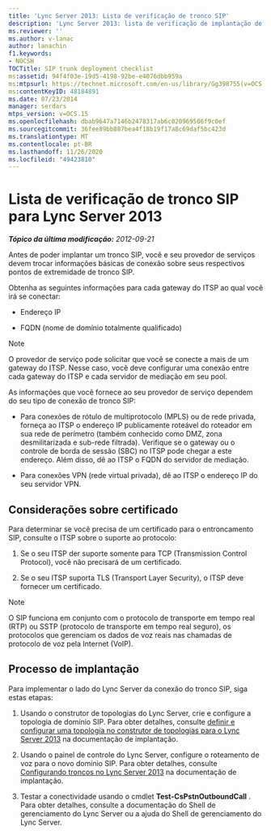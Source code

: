 ```yaml
---
title: 'Lync Server 2013: Lista de verificação de tronco SIP'
description: 'Lync Server 2013: lista de verificação de implantação de tronco SIP.'
ms.reviewer: ''
ms.author: v-lanac
author: lanachin
f1.keywords:
- NOCSH
TOCTitle: SIP trunk deployment checklist
ms:assetid: 94f4f03e-19d5-4198-92be-e4076dbb959a
ms:mtpsurl: https://technet.microsoft.com/en-us/library/Gg398755(v=OCS.15)
ms:contentKeyID: 48184891
ms.date: 07/23/2014
manager: serdars
mtps_version: v=OCS.15
ms.openlocfilehash: dbab9647a7146b2478317ab6c020969506f9c0ef
ms.sourcegitcommit: 36fee89bb887bea4f18b19f17a8c69daf5bc423d
ms.translationtype: MT
ms.contentlocale: pt-BR
ms.lasthandoff: 11/26/2020
ms.locfileid: "49423810"
---
```

# <a name="sip-trunk-deployment-checklist-for-lync-server-2013"></a>Lista de verificação de tronco SIP para Lync Server 2013

<div data-xmlns="http://www.w3.org/1999/xhtml">

<div class="topic" data-xmlns="http://www.w3.org/1999/xhtml" data-msxsl="urn:schemas-microsoft-com:xslt" data-cs="https://msdn.microsoft.com/">

<div data-asp="https://msdn2.microsoft.com/asp">



</div>

<div id="mainSection">

<div id="mainBody">

<span> </span>

_**Tópico da última modificação:** 2012-09-21_

Antes de poder implantar um tronco SIP, você e seu provedor de serviços devem trocar informações básicas de conexão sobre seus respectivos pontos de extremidade de tronco SIP.

Obtenha as seguintes informações para cada gateway do ITSP ao qual você irá se conectar:

  - Endereço IP

  - FQDN (nome de domínio totalmente qualificado)

<div>


> [!NOTE]  
> O provedor de serviço pode solicitar que você se conecte a mais de um gateway do ITSP. Nesse caso, você deve configurar uma conexão entre cada gateway do ITSP e cada servidor de mediação em seu pool.



</div>

As informações que você fornece ao seu provedor de serviço dependem do seu tipo de conexão de tronco SIP:

  - Para conexões de rótulo de multiprotocolo (MPLS) ou de rede privada, forneça ao ITSP o endereço IP publicamente roteável do roteador em sua rede de perímetro (também conhecido como DMZ, zona desmilitarizada e sub-rede filtrada). Verifique se o gateway ou o controle de borda de sessão (SBC) no ITSP pode chegar a este endereço. Além disso, dê ao ITSP o FQDN do servidor de mediação.

  - Para conexões VPN (rede virtual privada), dê ao ITSP o endereço IP do seu servidor VPN.

<div>

## <a name="certificate-considerations"></a>Considerações sobre certificado

Para determinar se você precisa de um certificado para o entroncamento SIP, consulte o ITSP sobre o suporte ao protocolo:

1.  Se o seu ITSP der suporte somente para TCP (Transmission Control Protocol), você não precisará de um certificado.

2.  Se o seu ITSP suporta TLS (Transport Layer Security), o ITSP deve fornecer um certificado.

<div>


> [!NOTE]  
> O SIP funciona em conjunto com o protocolo de transporte em tempo real (RTP) ou SSTP (protocolo de transporte em tempo real seguro), os protocolos que gerenciam os dados de voz reais nas chamadas de protocolo de voz pela Internet (VoIP).



</div>

</div>

<div>

## <a name="deployment-process"></a>Processo de implantação

Para implementar o lado do Lync Server da conexão do tronco SIP, siga estas etapas:

1.  Usando o construtor de topologias do Lync Server, crie e configure a topologia de domínio SIP. Para obter detalhes, consulte [definir e configurar uma topologia no construtor de topologias para o Lync Server 2013](lync-server-2013-define-and-configure-a-topology-in-topology-builder.md) na documentação de implantação.

2.  Usando o painel de controle do Lync Server, configure o roteamento de voz para o novo domínio SIP. Para obter detalhes, consulte [Configurando troncos no Lync Server 2013](lync-server-2013-configuring-trunks.md) na documentação de implantação.

3.  Testar a conectividade usando o cmdlet **Test-CsPstnOutboundCall** . Para obter detalhes, consulte a documentação do Shell de gerenciamento do Lync Server ou a ajuda do Shell de gerenciamento do Lync Server.

</div>

</div>

<span> </span>

</div>

</div>

</div>

